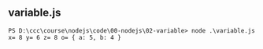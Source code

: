 ## variable.js

```
PS D:\ccc\course\nodejs\code\00-nodejs\02-variable> node .\variable.js
x= 8 y= 6 z= 8 o= { a: 5, b: 4 }
```

